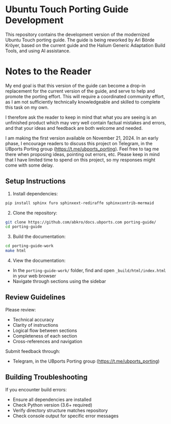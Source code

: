 # Ubuntu Touch Porting Guide Development

This repository contains the development version of the modernized Ubuntu Touch porting guide.
The guide is being reworked by Ari Börde Kröyer, based on the current guide and the Halium Generic 
Adaptation Build Tools, and using AI assistance. 

# Notes to the Reader

My end goal is that this version of the guide can become a drop-in replacement for the current
version of the guide, and serve to help and promote the porting effort. This will require a 
coordinated community effort, as I am not sufficiently technically knowledgeable and skilled to 
complete this task on my own.

I therefore ask the reader to keep in mind that what you are seeing is an unfinished product which
may very well contain factual mistakes and errors, and that your ideas and feedback are both welcome 
and needed.

I am making the first version available on November 21, 2024. In an early phase, I encourage readers 
to discuss this project on Telegram, in the UBports Porting group (https://t.me/ubports_porting). Feel 
free to tag me there when proposing ideas, pointing out errors, etc. Please keep in mind that I have
limited time to spend on this project, so my responses might come with some delay.


## Setup Instructions

1. Install dependencies:
```bash
pip install sphinx furo sphinxext-rediraffe sphinxcontrib-mermaid
```

2. Clone the repository:
```bash
git clone https://github.com/abkro/docs.ubports.com porting-guide/
cd porting-guide
```

3. Build the documentation:
```bash
cd porting-guide-work
make html
```

4. View the documentation:
- In the `porting-guide-work/` folder, find and open `_build/html/index.html` in your web browser
- Navigate through sections using the sidebar

## Review Guidelines

Please review:
- Technical accuracy
- Clarity of instructions
- Logical flow between sections
- Completeness of each section
- Cross-references and navigation

Submit feedback through:
- Telegram, in the UBports Porting group (https://t.me/ubports_porting)

## Building Troubleshooting

If you encounter build errors:
- Ensure all dependencies are installed
- Check Python version (3.6+ required)
- Verify directory structure matches repository
- Check console output for specific error messages
